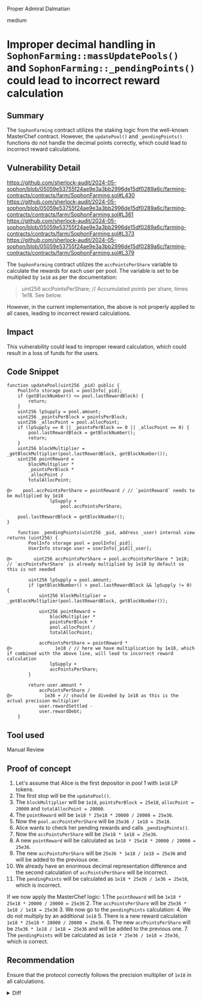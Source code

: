 Proper Admiral Dalmatian

medium

# Improper decimal handling in `SophonFarming::massUpdatePools()` and `SophonFarming::_pendingPoints()` could lead to incorrect reward calculation

## Summary

The `SophonFarming` contract utilizes the staking logic from the well-known MasterChef contract. However, the `updatePool()` and `_pendingPoints()` functions do not handle the decimal points correctly, which could lead to incorrect reward calculations.

## Vulnerability Detail

https://github.com/sherlock-audit/2024-05-sophon/blob/05059e53755f24ae9e3a3bb2996de15df0289a6c/farming-contracts/contracts/farm/SophonFarming.sol#L430
https://github.com/sherlock-audit/2024-05-sophon/blob/05059e53755f24ae9e3a3bb2996de15df0289a6c/farming-contracts/contracts/farm/SophonFarming.sol#L361
https://github.com/sherlock-audit/2024-05-sophon/blob/05059e53755f24ae9e3a3bb2996de15df0289a6c/farming-contracts/contracts/farm/SophonFarming.sol#L373
https://github.com/sherlock-audit/2024-05-sophon/blob/05059e53755f24ae9e3a3bb2996de15df0289a6c/farming-contracts/contracts/farm/SophonFarming.sol#L379

The `SophonFarming` contract utilizes the `accPointsPerShare` variable to calculate the rewards for each user per pool. The variable is set to be multiplied by `1e18` as per the documentation:

> uint256 accPointsPerShare; // Accumulated points per share, times 1e18. See below.

However, in the current implementation, the above is not properly applied to all cases, leading to incorrect reward calculations.

## Impact

This vulnerability could lead to improper reward calculation, which could result in a loss of funds for the users.

## Code Snippet

```solidity
function updatePool(uint256 _pid) public {
    PoolInfo storage pool = poolInfo[_pid];
    if (getBlockNumber() <= pool.lastRewardBlock) {
        return;
    }
    uint256 lpSupply = pool.amount;
    uint256 _pointsPerBlock = pointsPerBlock;
    uint256 _allocPoint = pool.allocPoint;
    if (lpSupply == 0 || _pointsPerBlock == 0 || _allocPoint == 0) {
        pool.lastRewardBlock = getBlockNumber();
        return;
    }
    uint256 blockMultiplier = _getBlockMultiplier(pool.lastRewardBlock, getBlockNumber());
    uint256 pointReward =
        blockMultiplier *
        _pointsPerBlock *
        _allocPoint /
        totalAllocPoint;

@>    pool.accPointsPerShare = pointReward / // `pointReward` needs to be multiplied by 1e18
                lpSupply +
                    pool.accPointsPerShare;

    pool.lastRewardBlock = getBlockNumber();
}
```


```solidity
    function _pendingPoints(uint256 _pid, address _user) internal view returns (uint256) {
        PoolInfo storage pool = poolInfo[_pid];
        UserInfo storage user = userInfo[_pid][_user];

@>        uint256 accPointsPerShare = pool.accPointsPerShare * 1e18; // `accPointsPerShare` is already multiplied by 1e18 by default so this is not needed

        uint256 lpSupply = pool.amount;
        if (getBlockNumber() > pool.lastRewardBlock && lpSupply != 0) {
            uint256 blockMultiplier = _getBlockMultiplier(pool.lastRewardBlock, getBlockNumber());

            uint256 pointReward =
                blockMultiplier *
                pointsPerBlock *
                pool.allocPoint /
                totalAllocPoint;

            accPointsPerShare = pointReward * 
@>                1e18 / // here we have multiplication by 1e18, which if combined with the above line, will lead to incorrect reward calculation
                lpSupply +
                accPointsPerShare;
        }

        return user.amount *
            accPointsPerShare /
@>            1e36 + // should be diveded by 1e18 as this is the actual precision multiplier
            user.rewardSettled -
            user.rewardDebt;
    }
```

## Tool used

Manual Review

## Proof of concept

1. Let's assume that Alice is the first depositor in pool 1 with `1e18` LP tokens.
2. The first stop will be the `updatePool()`.
3. The `blockMultiplier` will be `1e18`, `pointsPerBlock = 25e18`, `allocPoint = 20000` and `totalAllocPoint = 20000`.
4. The `pointReward` will be `1e18 * 25e18 * 20000 / 20000 = 25e36`.
5. Now the `pool.accPointsPerShare` will be `25e36 / 1e18 = 25e18`.
6. Alice wants to check her pending rewards and calls `_pendingPoints()`.
7. Now the `accPointsPerShare` will be `25e18 * 1e18 = 25e36`.
8. A new `pointReward` will be calculated as `1e18 * 25e18 * 20000 / 20000 = 25e36`.
9. The new `accPointsPerShare` will be `25e36 * 1e18 / 1e18 = 25e36` and will be added to the previous one.
10. We already have an enormous decimal representation difference and the second calculation of `accPointsPerShare` will be incorrect.
11. The `pendingPoints` will be calculated as `1e18 * 25e36 / 1e36 = 25e18`, which is incorrect.

If we now apply the MasterChef logic:
1.The `pointReward` will be `1e18 * 25e18 * 20000 / 20000 = 25e36`
2. The `accPointsPerShare` will be `25e36 * 1e18 / 1e18 = 25e36`
3. We now go to the `pendingPoints` calculation:
4. We do not multiply by an additional `1e18`
5. There is a new reward calculation `1e18 * 25e18 * 20000 / 20000 = 25e36`.
6. The new `accPointsPerShare` will be `25e36 * 1e18 / 1e18 = 25e36` and will be added to the previous one.
7. The `pendingPoints` will be calculated as `1e18 * 25e36 / 1e18 = 25e36`, which is correct.

## Recommendation

Ensure that the protocol correctly follows the precision multiplier of `1e18` in all calculations.

<details>

<summary>Diff</summary>

```diff
@@ -358,7 +358,7 @@ contract SophonFarming is Upgradeable2Step, SophonFarmingState {
         PoolInfo storage pool = poolInfo[_pid];
         UserInfo storage user = userInfo[_pid][_user];
 
-        uint256 accPointsPerShare = pool.accPointsPerShare * 1e18;
+        uint256 accPointsPerShare = pool.accPointsPerShare;
 
         uint256 lpSupply = pool.amount;
         if (getBlockNumber() > pool.lastRewardBlock && lpSupply != 0) {
@@ -378,7 +378,7 @@ contract SophonFarming is Upgradeable2Step, SophonFarmingState {
 
         return user.amount *
             accPointsPerShare /
-            1e36 +
+            1e18 +
             user.rewardSettled -
             user.rewardDebt;
     }
@@ -427,7 +427,7 @@ contract SophonFarming is Upgradeable2Step, SophonFarmingState {
             _allocPoint /
             totalAllocPoint;
 
-        pool.accPointsPerShare = pointReward /
+        pool.accPointsPerShare = pointReward * 1e18 /
             lpSupply +
             pool.accPointsPerShare;
```

</details>